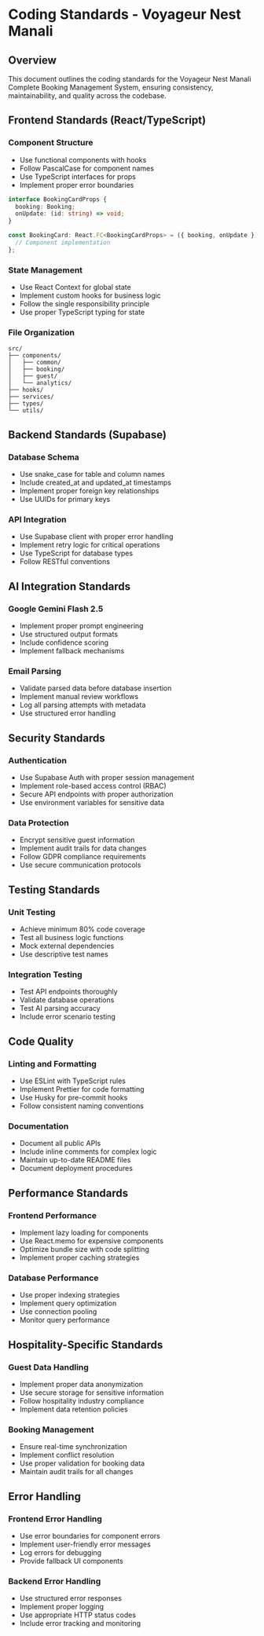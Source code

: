 # Coding Standards - Voyageur Nest Manali

## Overview
This document outlines the coding standards for the Voyageur Nest Manali Complete Booking Management System, ensuring consistency, maintainability, and quality across the codebase.

## Frontend Standards (React/TypeScript)

### Component Structure
- Use functional components with hooks
- Follow PascalCase for component names
- Use TypeScript interfaces for props
- Implement proper error boundaries

```typescript
interface BookingCardProps {
  booking: Booking;
  onUpdate: (id: string) => void;
}

const BookingCard: React.FC<BookingCardProps> = ({ booking, onUpdate }) => {
  // Component implementation
};
```

### State Management
- Use React Context for global state
- Implement custom hooks for business logic
- Follow the single responsibility principle
- Use proper TypeScript typing for state

### File Organization
```
src/
├── components/
│   ├── common/
│   ├── booking/
│   ├── guest/
│   └── analytics/
├── hooks/
├── services/
├── types/
└── utils/
```

## Backend Standards (Supabase)

### Database Schema
- Use snake_case for table and column names
- Include created_at and updated_at timestamps
- Implement proper foreign key relationships
- Use UUIDs for primary keys

### API Integration
- Use Supabase client with proper error handling
- Implement retry logic for critical operations
- Use TypeScript for database types
- Follow RESTful conventions

## AI Integration Standards

### Google Gemini Flash 2.5
- Implement proper prompt engineering
- Use structured output formats
- Include confidence scoring
- Implement fallback mechanisms

### Email Parsing
- Validate parsed data before database insertion
- Implement manual review workflows
- Log all parsing attempts with metadata
- Use structured error handling

## Security Standards

### Authentication
- Use Supabase Auth with proper session management
- Implement role-based access control (RBAC)
- Secure API endpoints with proper authorization
- Use environment variables for sensitive data

### Data Protection
- Encrypt sensitive guest information
- Implement audit trails for data changes
- Follow GDPR compliance requirements
- Use secure communication protocols

## Testing Standards

### Unit Testing
- Achieve minimum 80% code coverage
- Test all business logic functions
- Mock external dependencies
- Use descriptive test names

### Integration Testing
- Test API endpoints thoroughly
- Validate database operations
- Test AI parsing accuracy
- Include error scenario testing

## Code Quality

### Linting and Formatting
- Use ESLint with TypeScript rules
- Implement Prettier for code formatting
- Use Husky for pre-commit hooks
- Follow consistent naming conventions

### Documentation
- Document all public APIs
- Include inline comments for complex logic
- Maintain up-to-date README files
- Document deployment procedures

## Performance Standards

### Frontend Performance
- Implement lazy loading for components
- Use React.memo for expensive components
- Optimize bundle size with code splitting
- Implement proper caching strategies

### Database Performance
- Use proper indexing strategies
- Implement query optimization
- Use connection pooling
- Monitor query performance

## Hospitality-Specific Standards

### Guest Data Handling
- Implement proper data anonymization
- Use secure storage for sensitive information
- Follow hospitality industry compliance
- Implement data retention policies

### Booking Management
- Ensure real-time synchronization
- Implement conflict resolution
- Use proper validation for booking data
- Maintain audit trails for all changes

## Error Handling

### Frontend Error Handling
- Use error boundaries for component errors
- Implement user-friendly error messages
- Log errors for debugging
- Provide fallback UI components

### Backend Error Handling
- Use structured error responses
- Implement proper logging
- Use appropriate HTTP status codes
- Include error tracking and monitoring